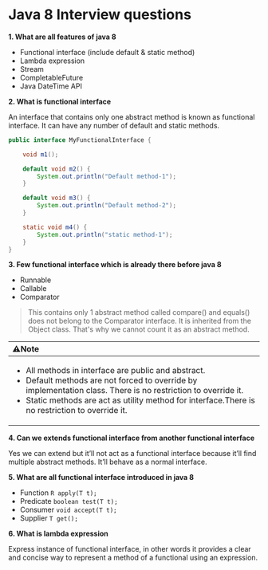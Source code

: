# Java 8 Interview questions

**1. What are all features of java 8**
- Functional interface (include default & static method)
- Lambda expression
- Stream
- CompletableFuture
- Java DateTime API

**2. What is functional interface**

An interface that contains only one abstract method is known as functional interface. It can have any number of default and static methods.
```java
public interface MyFunctionalInterface {

	void m1();

	default void m2() {
		System.out.println("Default method-1");
	}

	default void m3() {
		System.out.println("Default method-2");
	}

	static void m4() {
		System.out.println("static method-1");
	}
}
```

**3. Few functional interface which is already there before java 8**
- Runnable
- Callable
- Comparator  
>This contains only 1 abstract method called compare() and equals() does not belong to the Comparator interface. It is inherited from the Object class. That's why we cannot count it as an abstract method.

|⚠️Note |
| :------- |
| <ul> <li>All methods in interface are public and abstract.  </li> <li>Default methods are not forced to override by implementation class. There is no restriction to override it.</li> <li>Static methods are act as utility method for interface.There is no restriction to override it. </li></ul>|

**4. Can we extends functional interface from another functional interface** 

Yes we can extend but it’ll not act as a functional interface because it’ll find multiple abstract methods. It’ll behave as a normal interface. 

**5. What are all functional interface introduced in java 8**
- Function ```R apply(T t);```
- Predicate ```boolean test(T t);``` 
- Consumer ```void accept(T t);```
- Supplier ```T get();```

**6. What is lambda expression**

Express instance of functional interface, in other words it provides a clear and concise way to represent a method of a functional using an expression.



